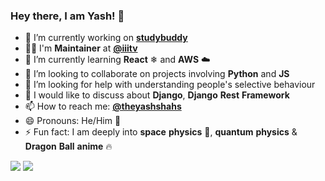 ### Hey there, I am Yash! 👋

<!--
**yashshah2820/yashshah2820** is a ✨ _special_ ✨ repository because its `README.md` (this file) appears on your GitHub profile. -->

- 🔭 I’m currently working on **[studybuddy](https://github.com/iiitv/studybuddy-backend)**
- 👨‍✈️ I'm __Maintainer__ at **[@iiitv](https://github.com/iiitv)**
- 🌱 I’m currently learning **React** ❄ and **AWS** :cloud:
- 👯 I’m looking to collaborate on projects involving **Python** and **JS**
- 🤔 I’m looking for help with understanding people's selective behaviour
- 💬 I would like to discuss about **Django**, **Django** **Rest** **Framework**
- 📫 How to reach me: **[@theyashshahs](https://twitter.com/theyashshahs)**
- 😄 Pronouns: He/Him :man:
- ⚡ Fun fact: I am deeply into **space** **physics** :rocket:, **quantum** **physics** & **Dragon** **Ball** **anime** :fire:

<img src="https://github-readme-stats.vercel.app/api?username=theyashshahs&hide_border=true&show_icons=true">

<img src="https://github-readme-stats.vercel.app/api/top-langs/?username=theyashshahs&hide_border=true&hide=javascript,html">
